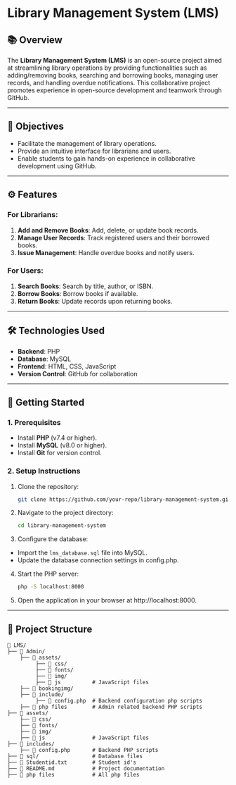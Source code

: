 # Library Management System (LMS)

## 📚 Overview
The **Library Management System (LMS)** is an open-source project aimed at streamlining library operations by providing functionalities such as adding/removing books, searching and borrowing books, managing user records, and handling overdue notifications. This collaborative project promotes experience in open-source development and teamwork through GitHub.

---

## 🎯 Objectives
- Facilitate the management of library operations.
- Provide an intuitive interface for librarians and users.
- Enable students to gain hands-on experience in collaborative development using GitHub.

---

## ⚙️ Features
### For Librarians:
1. **Add and Remove Books**: Add, delete, or update book records.
2. **Manage User Records**: Track registered users and their borrowed books.
3. **Issue Management**: Handle overdue books and notify users.

### For Users:
1. **Search Books**: Search by title, author, or ISBN.
2. **Borrow Books**: Borrow books if available.
3. **Return Books**: Update records upon returning books.

---

## 🛠️ Technologies Used
- **Backend**: PHP
- **Database**: MySQL
- **Frontend**: HTML, CSS, JavaScript
- **Version Control**: GitHub for collaboration

---

## 🚀 Getting Started

### 1. Prerequisites
- Install **PHP** (v7.4 or higher).
- Install **MySQL** (v8.0 or higher).
- Install **Git** for version control.

### 2. Setup Instructions
1. Clone the repository:
   ```bash
   git clone https://github.com/your-repo/library-management-system.git
2. Navigate to the project directory:
   ```bash
   cd library-management-system
3. Configure the database:
- Import the ```lms_database.sql``` file into MySQL.
- Update the database connection settings in config.php. 
4. Start the PHP server:
   ```bash
   php -S localhost:8000
5. Open the application in your browser at http://localhost:8000.

---


## 📂 Project Structure

```plaintext
📁 LMS/
├── 📁 Admin/
    ├── 📁 assets/
         ├── 📁 css/         
         ├── 📁 fonts/
         ├── 📁 img/
         ├── 📁 js          # JavaScript files
    ├── 📁 bookingimg/
    ├── 📁 include/              
         ├── 📄 config.php  # Backend configuration php scripts
    ├── 📄 php files        # Admin related backend PHP scripts
├── 📁 assets/
    ├── 📁 css/
    ├── 📁 fonts/
    ├── 📁 img/
    ├── 📁 js               # JavaScript files
├── 📁 includes/
    ├── 📄 config.php       # Backend PHP scripts   
├── 📁 sql/                 # Database files
├── 📄 Studentid.txt        # Student id's
├── 📄 README.md            # Project documentation
├── 📄 php files            # All php files



